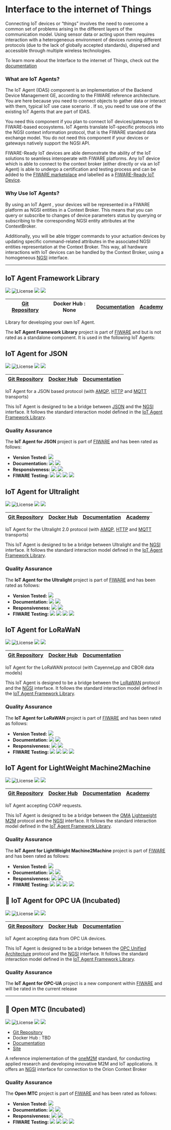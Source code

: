 # Interface to the internet of Things

Connecting IoT devices or “things” involves the need to overcome a common set of
problems arising in the different layers of the communication model. Using
sensor data or acting upon them requires interaction with a heterogeneous
environment of devices running different protocols (due to the lack of globally
accepted standards), dispersed and accessible through multiple wireless
technologies.

To learn more about the Interface to the internet of Things, check out the
[documentation](https://fiwaretourguide.readthedocs.io/en/latest/iot-agents/introduction/)

### What are IoT Agents?

The IoT Agent (IDAS) component is an implementation of the Backend Device
Management GE, according to the FIWARE reference architecture. You are here
because you need to connect objects to gather data or interact with them,
typical IoT use case scenario . If so, you need to use one of the existing IoT
Agents that are part of IDAS.

You need this component if you plan to connect IoT devices/gateways to
FIWARE-based ecosystems. IoT Agents translate IoT-specific protocols into the
NGSI context information protocol, that is the FIWARE standard data exchange
model. You do not need this component if your devices or gateways natively
support the NGSI API.

FIWARE-Ready IoT devices are able demonstrate the ability of the IoT solutions
to seamless interoperate with FIWARE platforms. Any IoT device which is able to
connect to the context broker (either directly or via an IoT Agent) is able to
undergo a certification and testing process and can be added to the
[FIWARE marketplace](https://marketplace.fiware.org/) and labelled as a
[FIWARE-Ready IoT Device](http://marketplace.fiware.org/pages/how-to-devices).

### Why Use IoT Agents?

By using an IoT Agent , your devices will be represented in a FIWARE platform as
NGSI entities in a Context Broker. This means that you can query or subscribe to
changes of device parameters status by querying or subscribing to the
corresponding NGSI entity attributes at the ContextBroker.

Additionally, you will be able trigger commands to your actuation devices by
updating specific command-related attributes in the associated NGSI entities
representation at the Context Broker. This way, all hardware interactions with
IoT devices can be handled by the Context Broker, using a homogeneous
[NGSI](https://swagger.lab.fiware.org/?url=https://raw.githubusercontent.com/Fiware/specifications/master/OpenAPI/ngsiv2/ngsiv2-openapi.json)
interface.

---

## IoT Agent Framework Library

[![](https://nexus.lab.fiware.org/repository/raw/public/badges/chapters/iot-agents.svg)](https://www.fiware.org/developers/catalogue/)
![License](https://img.shields.io/github/license/telefonicaid/iotagent-node-lib.svg)
![](https://img.shields.io/github/release-date/telefonicaid/iotagent-node-lib.svg)
![](https://img.shields.io/github/commits-since/telefonicaid/iotagent-node-lib/latest.svg)

| [Git Repository](https://github.com/telefonicaid/iotagent-node-lib) | Docker Hub : **None** | [Documentation](https://iotagent-node-lib.rtfd.io) | [Academy](https://fiware-academy.readthedocs.io/en/latest/iot-agents/idas) |
|---|---|---|---|

Library for developing your own IoT Agent.

The **IoT Agent Framework Library** project is part of
[FIWARE](https://fiware.org/) and but is not rated as a standalone component. It
is used in the following IoT Agents:

## IoT Agent for JSON

[![](https://nexus.lab.fiware.org/repository/raw/public/badges/chapters/iot-agents.svg)](https://www.fiware.org/developers/catalogue/)
![License](https://img.shields.io/github/license/telefonicaid/iotagent-json.svg)
![](https://img.shields.io/github/release-date/telefonicaid/iotagent-json.svg)
![](https://img.shields.io/github/commits-since/telefonicaid/iotagent-json/latest.svg)

| [Git Repository](https://github.com/telefonicaid/iotagent-json) | [Docker Hub](https://hub.docker.com/r/fiware/iotagent-json/)| [Documentation](https://fiware-iotagent-json.rtfd.io)|
|---|---|---|

IoT Agent for a JSON based protocol (with [AMQP](https://www.amqp.org/),
[HTTP](https://www.w3.org/Protocols/) and [MQTT](https://mqtt.org/) transports)

This IoT Agent is designed to be a bridge between [JSON](https://json.org/) and
the
[NGSI](https://swagger.lab.fiware.org/?url=https://raw.githubusercontent.com/Fiware/specifications/master/OpenAPI/ngsiv2/ngsiv2-openapi.json)
interface. It follows the standard interaction model defined in the
[IoT Agent Framework Library](https://iotagent-node-lib.rtfd.io).

### Quality Assurance

The **IoT Agent for JSON** project is part of [FIWARE](https://fiware.org/) and
has been rated as follows:

-   **Version Tested:**
    ![ ](https://img.shields.io/badge/dynamic/json.svg?label=Version&url=https://fiware.github.io/catalogue/json/iotagent_json.json&query=$.version&colorB=blue)
-   **Documentation:**
    ![ ](https://img.shields.io/badge/dynamic/json.svg?label=Completeness&url=https://fiware.github.io/catalogue/json/iotagent_json.json&query=$.docCompleteness&colorB=blue)
    ![ ](https://img.shields.io/badge/dynamic/json.svg?label=Usability&url=https://fiware.github.io/catalogue/json/iotagent_json.json&query=$.docSoundness&colorB=blue)
-   **Responsiveness:**
    ![ ](https://img.shields.io/badge/dynamic/json.svg?label=Time%20to%20Respond&url=https://fiware.github.io/catalogue/json/iotagent_json.json&query=$.timeToCharge&colorB=blue)
    ![ ](https://img.shields.io/badge/dynamic/json.svg?label=Time%20to%20Fix&url=https://fiware.github.io/catalogue/json/iotagent_json.json&query=$.timeToFix&colorB=blue)
-   **FIWARE Testing:**
    ![ ](https://img.shields.io/badge/dynamic/json.svg?label=Tests%20Passed&url=https://fiware.github.io/catalogue/json/iotagent_json.json&query=$.failureRate&colorB=blue)
    ![ ](https://img.shields.io/badge/dynamic/json.svg?label=Scalability&url=https://fiware.github.io/catalogue/json/iotagent_json.json&query=$.scalability&colorB=blue)
    ![ ](https://img.shields.io/badge/dynamic/json.svg?label=Performance&url=https://fiware.github.io/catalogue/json/iotagent_json.json&query=$.performance&colorB=blue)
    ![ ](https://img.shields.io/badge/dynamic/json.svg?label=Stability&url=https://fiware.github.io/catalogue/json/iotagent_json.json&query=$.stability&colorB=blue)

## IoT Agent for Ultralight

[![](https://nexus.lab.fiware.org/repository/raw/public/badges/chapters/iot-agents.svg)](https://www.fiware.org/developers/catalogue/)
![License](https://img.shields.io/github/license/telefonicaid/iotagent-ul.svg)
![](https://img.shields.io/github/release-date/telefonicaid/iotagent-ul.svg)
![](https://img.shields.io/github/commits-since/telefonicaid/iotagent-ul/latest.svg)

| [Git Repository](https://github.com/telefonicaid/iotagent-ul) | [Docker Hub](https://hub.docker.com/r/fiware/iotagent-ul/) | [Documentation](https://fiware-iotagent-ul.rtfd.io) | [Academy](https://fiware-academy.readthedocs.io/en/latest/iot-agents/idas) |
|---|---|---|---|

IoT Agent for the Ultralight 2.0 protocol (with [AMQP](https://www.amqp.org/),
[HTTP](https://www.w3.org/Protocols/) and [MQTT](https://mqtt.org/) transports)

This IoT Agent is designed to be a bridge between Ultralight and the
[NGSI](https://swagger.lab.fiware.org/?url=https://raw.githubusercontent.com/Fiware/specifications/master/OpenAPI/ngsiv2/ngsiv2-openapi.json)
interface. It follows the standard interaction model defined in the
[IoT Agent Framework Library](https://iotagent-node-lib.rtfd.io).

### Quality Assurance

The **IoT Agent for the Ultralight** project is part of
[FIWARE](https://fiware.org/) and has been rated as follows:

-   **Version Tested:**
    ![ ](https://img.shields.io/badge/dynamic/json.svg?label=Version&url=https://fiware.github.io/catalogue/json/iotagent_ul.json&query=$.version&colorB=blue)
-   **Documentation:**
    ![ ](https://img.shields.io/badge/dynamic/json.svg?label=Completeness&url=https://fiware.github.io/catalogue/json/iotagent_ul.json&query=$.docCompleteness&colorB=blue)
    ![ ](https://img.shields.io/badge/dynamic/json.svg?label=Usability&url=https://fiware.github.io/catalogue/json/iotagent_ul.json&query=$.docSoundness&colorB=blue)
-   **Responsiveness:**
    ![ ](https://img.shields.io/badge/dynamic/json.svg?label=Time%20to%20Respond&url=https://fiware.github.io/catalogue/json/iotagent_ul.json&query=$.timeToCharge&colorB=blue)
    ![ ](https://img.shields.io/badge/dynamic/json.svg?label=Time%20to%20Fix&url=https://fiware.github.io/catalogue/json/iotagent_ul.json&query=$.timeToFix&colorB=blue)
-   **FIWARE Testing:**
    ![ ](https://img.shields.io/badge/dynamic/json.svg?label=Tests%20Passed&url=https://fiware.github.io/catalogue/json/iotagent_ul.json&query=$.failureRate&colorB=blue)
    ![ ](https://img.shields.io/badge/dynamic/json.svg?label=Scalability&url=https://fiware.github.io/catalogue/json/iotagent_ul.json&query=$.scalability&colorB=blue)
    ![ ](https://img.shields.io/badge/dynamic/json.svg?label=Performance&url=https://fiware.github.io/catalogue/json/iotagent_ul.json&query=$.performance&colorB=blue)
    ![ ](https://img.shields.io/badge/dynamic/json.svg?label=Stability&url=https://fiware.github.io/catalogue/json/iotagent_ul.json&query=$.stability&colorB=blue)

## IoT Agent for LoRaWaN

[![](https://nexus.lab.fiware.org/repository/raw/public/badges/chapters/iot-agents.svg)](https://www.fiware.org/developers/catalogue/)
![License](https://img.shields.io/github/license/Atos-Research-and-Innovation/IoTagent-LoRaWAN.svg)
![](https://img.shields.io/github/release-date/Atos-Research-and-Innovation/IoTagent-LoRaWAN.svg)
![](https://img.shields.io/github/commits-since/Atos-Research-and-Innovation/IoTagent-LoRaWAN/latest.svg)

| [Git Repository](https://github.com/Atos-Research-and-Innovation/IoTagent-LoRaWAN) | [Docker Hub](https://hub.docker.com/r/fiware/iotagent-lorawan/) | [Documentation](https://fiware-lorawan.rtfd.io) |
|---|---|---|

IoT Agent for the LoRaWAN protocol (with CayenneLpp and CBOR data models)

This IoT Agent is designed to be a bridge between the
[LoRaWAN](https://lora-alliance.org/about-lorawan) protocol and the
[NGSI](https://swagger.lab.fiware.org/?url=https://raw.githubusercontent.com/Fiware/specifications/master/OpenAPI/ngsiv2/ngsiv2-openapi.json)
interface. It follows the standard interaction model defined in the
[IoT Agent Framework Library](https://iotagent-node-lib.rtfd.io).

### Quality Assurance

The **IoT Agent for LoRaWAN** project is part of [FIWARE](https://fiware.org/)
and has been rated as follows:

-   **Version Tested:**
    ![ ](https://img.shields.io/badge/dynamic/json.svg?label=Version&url=https://fiware.github.io/catalogue/json/iotagent_LoRa.json&query=$.version&colorB=blue)
-   **Documentation:**
    ![ ](https://img.shields.io/badge/dynamic/json.svg?label=Completeness&url=https://fiware.github.io/catalogue/json/iotagent_LoRa.json&query=$.docCompleteness&colorB=blue)
    ![ ](https://img.shields.io/badge/dynamic/json.svg?label=Usability&url=https://fiware.github.io/catalogue/json/iotagent_LoRa.json&query=$.docSoundness&colorB=blue)
-   **Responsiveness:**
    ![ ](https://img.shields.io/badge/dynamic/json.svg?label=Time%20to%20Respond&url=https://fiware.github.io/catalogue/json/iotagent_LoRa.json&query=$.timeToCharge&colorB=blue)
    ![ ](https://img.shields.io/badge/dynamic/json.svg?label=Time%20to%20Fix&url=https://fiware.github.io/catalogue/json/iotagent_LoRa.json&query=$.timeToFix&colorB=blue)
-   **FIWARE Testing:**
    ![ ](https://img.shields.io/badge/dynamic/json.svg?label=Tests%20Passed&url=https://fiware.github.io/catalogue/json/iotagent_LoRa.json&query=$.failureRate&colorB=blue)
    ![ ](https://img.shields.io/badge/dynamic/json.svg?label=Scalability&url=https://fiware.github.io/catalogue/json/iotagent_LoRa.json&query=$.scalability&colorB=blue)
    ![ ](https://img.shields.io/badge/dynamic/json.svg?label=Performance&url=https://fiware.github.io/catalogue/json/iotagent_LoRa.json&query=$.performance&colorB=blue)
    ![ ](https://img.shields.io/badge/dynamic/json.svg?label=Stability&url=https://fiware.github.io/catalogue/json/iotagent_LoRa.json&query=$.stability&colorB=blue)

## IoT Agent for LightWeight Machine2Machine

[![](https://nexus.lab.fiware.org/repository/raw/public/badges/chapters/iot-agents.svg)](https://www.fiware.org/developers/catalogue/)
![License](https://img.shields.io/github/license/telefonicaid/lightweightm2m-iotagent.svg)
![](https://img.shields.io/github/release-date/telefonicaid/lightweightm2m-iotagent.svg)
![](https://img.shields.io/github/commits-since/telefonicaid/lightweightm2m-iotagent/latest.svg)

| [Git Repository](https://github.com/telefonicaid/lightweightm2m-iotagent) | [Docker Hub](https://hub.docker.com/r/fiware/lightweightm2m-iotagent/) | [Documentation](https://fiware-iotagent-lwm2m.rtfd.io) | [Academy](https://fiware-academy.readthedocs.io/en/latest/iot-agents/idas) |
|---|---|---|---|

IoT Agent accepting COAP requests.

This IoT Agent is designed to be a bridge between the
[OMA](https://www.omaspecworks.org/)
[Lightweight M2M](https://www.omaspecworks.org/what-is-oma-specworks/iot/lightweight-m2m-lwm2m/)
protocol and the
[NGSI](https://swagger.lab.fiware.org/?url=https://raw.githubusercontent.com/Fiware/specifications/master/OpenAPI/ngsiv2/ngsiv2-openapi.json)
interface. It follows the standard interaction model defined in the
[IoT Agent Framework Library](https://iotagent-node-lib.rtfd.io).

### Quality Assurance

The **IoT Agent for LightWeight Machine2Machine** project is part of
[FIWARE](https://fiware.org/) and has been rated as follows:

-   **Version Tested:**
    ![ ](https://img.shields.io/badge/dynamic/json.svg?label=Version&url=https://fiware.github.io/catalogue/json/iotagent_LWM2M.json&query=$.version&colorB=blue)
-   **Documentation:**
    ![ ](https://img.shields.io/badge/dynamic/json.svg?label=Completeness&url=https://fiware.github.io/catalogue/json/iotagent_LWM2M.json&query=$.docCompleteness&colorB=blue)
    ![ ](https://img.shields.io/badge/dynamic/json.svg?label=Usability&url=https://fiware.github.io/catalogue/json/iotagent_LWM2M.json&query=$.docSoundness&colorB=blue)
-   **Responsiveness:**
    ![ ](https://img.shields.io/badge/dynamic/json.svg?label=Time%20to%20Respond&url=https://fiware.github.io/catalogue/json/iotagent_LWM2M.json&query=$.timeToCharge&colorB=blue)
    ![ ](https://img.shields.io/badge/dynamic/json.svg?label=Time%20to%20Fix&url=https://fiware.github.io/catalogue/json/iotagent_LWM2M.json&query=$.timeToFix&colorB=blue)
-   **FIWARE Testing:**
    ![ ](https://img.shields.io/badge/dynamic/json.svg?label=Tests%20Passed&url=https://fiware.github.io/catalogue/json/iotagent_LWM2M.json&query=$.failureRate&colorB=blue)
    ![ ](https://img.shields.io/badge/dynamic/json.svg?label=Scalability&url=https://fiware.github.io/catalogue/json/iotagent_LWM2M.json&query=$.scalability&colorB=blue)
    ![ ](https://img.shields.io/badge/dynamic/json.svg?label=Performance&url=https://fiware.github.io/catalogue/json/iotagent_LWM2M.json&query=$.performance&colorB=blue)
    ![ ](https://img.shields.io/badge/dynamic/json.svg?label=Stability&url=https://fiware.github.io/catalogue/json/iotagent_LWM2M.json&query=$.stability&colorB=blue)

## :seedling: IoT Agent for OPC UA (Incubated)

[![](https://nexus.lab.fiware.org/repository/raw/public/badges/chapters/iot-agents.svg)](https://www.fiware.org/developers/catalogue/)
![License](https://img.shields.io/github/license/Engineering-Research-and-Development/iotagent-opcua.svg)
![](https://img.shields.io/github/release-date/Engineering-Research-and-Development/iotagent-opcua.svg)
![](https://img.shields.io/github/commits-since/Engineering-Research-and-Development/iotagent-opcua/latest.svg)

| [Git Repository](https://github.com/Engineering-Research-and-Development/iotagent-opcua) | [Docker Hub](https://hub.docker.com/r/beincpps/opcuaage) | [Documentation](https://iotagent-opcua.rtfd.io) |
|---|---|---|

IoT Agent accepting data from OPC UA devices.

This IoT Agent is designed to be a bridge between the
[OPC Unified Architecture](http://www.opcua.us/) protocol and the
[NGSI](https://swagger.lab.fiware.org/?url=https://raw.githubusercontent.com/Fiware/specifications/master/OpenAPI/ngsiv2/ngsiv2-openapi.json)
interface. It follows the standard interaction model defined in the
[IoT Agent Framework Library](https://iotagent-node-lib.rtfd.io).

### Quality Assurance

The **IoT Agent for OPC-UA** project is a new component within
[FIWARE](https://fiware.org/) and will be rated in the current release

---

## :seedling: Open MTC (Incubated)

[![](https://nexus.lab.fiware.org/repository/raw/public/badges/chapters/iot-agents.svg)](https://www.fiware.org/developers/catalogue/)
![License](https://img.shields.io/github/license/OpenMTC/OpenMTC.svg)
![](https://img.shields.io/github/last-commit/OpenMTC/OpenMTC.svg)
![](https://img.shields.io/github/tag/OpenMTC/OpenMTC.svg)

-   [Git Repository](https://github.com/OpenMTC/OpenMTC)
-   Docker Hub : TBD
-   [Documentation](http://www.openmtc.org/doc.html)
-   [Site](https://www.openmtc.org/)

A reference implementation of the [oneM2M](http://www.onem2m.org/) standard, for
conducting applied research and developing innovative M2M and IoT applications.
It offers an
[NGSI](https://swagger.lab.fiware.org/?url=https://raw.githubusercontent.com/Fiware/specifications/master/OpenAPI/ngsiv2/ngsiv2-openapi.json)
interface for connection to the Orion Context Broker

### Quality Assurance

The **Open MTC** project is part of [FIWARE](https://fiware.org/) and has been
rated as follows:

-   **Version Tested:**
    ![ ](https://img.shields.io/badge/dynamic/json.svg?label=Version&url=https://fiware.github.io/catalogue/json/open_mtc.json&query=$.version&colorB=blue)
-   **Documentation:**
    ![ ](https://img.shields.io/badge/dynamic/json.svg?label=Completeness&url=https://fiware.github.io/catalogue/json/open_mtc.json&query=$.docCompleteness&colorB=blue)
    ![ ](https://img.shields.io/badge/dynamic/json.svg?label=Usability&url=https://fiware.github.io/catalogue/json/open_mtc.json&query=$.docSoundness&colorB=blue)
-   **Responsiveness:**
    ![ ](https://img.shields.io/badge/dynamic/json.svg?label=Time%20to%20Respond&url=https://fiware.github.io/catalogue/json/open_mtc.json&query=$.timeToCharge&colorB=blue)
    ![ ](https://img.shields.io/badge/dynamic/json.svg?label=Time%20to%20Fix&url=https://fiware.github.io/catalogue/json/open_mtc.json&query=$.timeToFix&colorB=blue)
-   **FIWARE Testing:**
    ![ ](https://img.shields.io/badge/dynamic/json.svg?label=Tests%20Passed&url=https://fiware.github.io/catalogue/json/open_mtc.json&query=$.failureRate&colorB=blue)
    ![ ](https://img.shields.io/badge/dynamic/json.svg?label=Scalability&url=https://fiware.github.io/catalogue/json/open_mtc.json&query=$.scalability&colorB=blue)
    ![ ](https://img.shields.io/badge/dynamic/json.svg?label=Performance&url=https://fiware.github.io/catalogue/json/open_mtc.json&query=$.performance&colorB=blue)
    ![ ](https://img.shields.io/badge/dynamic/json.svg?label=Stability&url=https://fiware.github.io/catalogue/json/open_mtc.json&query=$.stability&colorB=blue)
